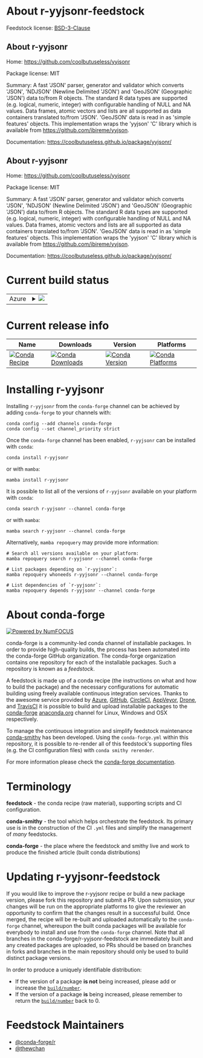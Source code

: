 About r-yyjsonr-feedstock
=========================

Feedstock license: [BSD-3-Clause](https://github.com/conda-forge/r-yyjsonr-feedstock/blob/main/LICENSE.txt)


About r-yyjsonr
---------------

Home: https://github.com/coolbutuseless/yyjsonr

Package license: MIT

Summary: A fast 'JSON' parser, generator and validator which converts 'JSON', 'NDJSON' (Newline Delimited 'JSON') and 'GeoJSON' (Geographic 'JSON') data to/from R objects. The standard R data types are supported (e.g. logical, numeric, integer) with configurable handling of NULL and NA values. Data frames, atomic vectors and lists are all supported as data containers translated to/from 'JSON'. 'GeoJSON' data is read in as 'simple features' objects. This implementation wraps the 'yyjson' 'C' library which is available from <https://github.com/ibireme/yyjson>.

Documentation: https://coolbutuseless.github.io/package/yyjsonr/

About r-yyjsonr
---------------

Home: https://github.com/coolbutuseless/yyjsonr

Package license: MIT

Summary: A fast 'JSON' parser, generator and validator which converts 'JSON', 'NDJSON' (Newline Delimited 'JSON') and 'GeoJSON' (Geographic 'JSON') data to/from R objects. The standard R data types are supported (e.g. logical, numeric, integer) with configurable handling of NULL and NA values. Data frames, atomic vectors and lists are all supported as data containers translated to/from 'JSON'. 'GeoJSON' data is read in as 'simple features' objects. This implementation wraps the 'yyjson' 'C' library which is available from <https://github.com/ibireme/yyjson>.

Documentation: https://coolbutuseless.github.io/package/yyjsonr/

Current build status
====================


<table>
    
  <tr>
    <td>Azure</td>
    <td>
      <details>
        <summary>
          <a href="https://dev.azure.com/conda-forge/feedstock-builds/_build/latest?definitionId=25073&branchName=main">
            <img src="https://dev.azure.com/conda-forge/feedstock-builds/_apis/build/status/r-yyjsonr-feedstock?branchName=main">
          </a>
        </summary>
        <table>
          <thead><tr><th>Variant</th><th>Status</th></tr></thead>
          <tbody><tr>
              <td>linux_64_r_base4.4</td>
              <td>
                <a href="https://dev.azure.com/conda-forge/feedstock-builds/_build/latest?definitionId=25073&branchName=main">
                  <img src="https://dev.azure.com/conda-forge/feedstock-builds/_apis/build/status/r-yyjsonr-feedstock?branchName=main&jobName=linux&configuration=linux%20linux_64_r_base4.4" alt="variant">
                </a>
              </td>
            </tr><tr>
              <td>linux_64_r_base4.5</td>
              <td>
                <a href="https://dev.azure.com/conda-forge/feedstock-builds/_build/latest?definitionId=25073&branchName=main">
                  <img src="https://dev.azure.com/conda-forge/feedstock-builds/_apis/build/status/r-yyjsonr-feedstock?branchName=main&jobName=linux&configuration=linux%20linux_64_r_base4.5" alt="variant">
                </a>
              </td>
            </tr><tr>
              <td>osx_64_r_base4.4</td>
              <td>
                <a href="https://dev.azure.com/conda-forge/feedstock-builds/_build/latest?definitionId=25073&branchName=main">
                  <img src="https://dev.azure.com/conda-forge/feedstock-builds/_apis/build/status/r-yyjsonr-feedstock?branchName=main&jobName=osx&configuration=osx%20osx_64_r_base4.4" alt="variant">
                </a>
              </td>
            </tr><tr>
              <td>osx_64_r_base4.5</td>
              <td>
                <a href="https://dev.azure.com/conda-forge/feedstock-builds/_build/latest?definitionId=25073&branchName=main">
                  <img src="https://dev.azure.com/conda-forge/feedstock-builds/_apis/build/status/r-yyjsonr-feedstock?branchName=main&jobName=osx&configuration=osx%20osx_64_r_base4.5" alt="variant">
                </a>
              </td>
            </tr><tr>
              <td>win_64_r_base4.4</td>
              <td>
                <a href="https://dev.azure.com/conda-forge/feedstock-builds/_build/latest?definitionId=25073&branchName=main">
                  <img src="https://dev.azure.com/conda-forge/feedstock-builds/_apis/build/status/r-yyjsonr-feedstock?branchName=main&jobName=win&configuration=win%20win_64_r_base4.4" alt="variant">
                </a>
              </td>
            </tr><tr>
              <td>win_64_r_base4.5</td>
              <td>
                <a href="https://dev.azure.com/conda-forge/feedstock-builds/_build/latest?definitionId=25073&branchName=main">
                  <img src="https://dev.azure.com/conda-forge/feedstock-builds/_apis/build/status/r-yyjsonr-feedstock?branchName=main&jobName=win&configuration=win%20win_64_r_base4.5" alt="variant">
                </a>
              </td>
            </tr>
          </tbody>
        </table>
      </details>
    </td>
  </tr>
</table>

Current release info
====================

| Name | Downloads | Version | Platforms |
| --- | --- | --- | --- |
| [![Conda Recipe](https://img.shields.io/badge/recipe-r--yyjsonr-green.svg)](https://anaconda.org/conda-forge/r-yyjsonr) | [![Conda Downloads](https://img.shields.io/conda/dn/conda-forge/r-yyjsonr.svg)](https://anaconda.org/conda-forge/r-yyjsonr) | [![Conda Version](https://img.shields.io/conda/vn/conda-forge/r-yyjsonr.svg)](https://anaconda.org/conda-forge/r-yyjsonr) | [![Conda Platforms](https://img.shields.io/conda/pn/conda-forge/r-yyjsonr.svg)](https://anaconda.org/conda-forge/r-yyjsonr) |

Installing r-yyjsonr
====================

Installing `r-yyjsonr` from the `conda-forge` channel can be achieved by adding `conda-forge` to your channels with:

```
conda config --add channels conda-forge
conda config --set channel_priority strict
```

Once the `conda-forge` channel has been enabled, `r-yyjsonr` can be installed with `conda`:

```
conda install r-yyjsonr
```

or with `mamba`:

```
mamba install r-yyjsonr
```

It is possible to list all of the versions of `r-yyjsonr` available on your platform with `conda`:

```
conda search r-yyjsonr --channel conda-forge
```

or with `mamba`:

```
mamba search r-yyjsonr --channel conda-forge
```

Alternatively, `mamba repoquery` may provide more information:

```
# Search all versions available on your platform:
mamba repoquery search r-yyjsonr --channel conda-forge

# List packages depending on `r-yyjsonr`:
mamba repoquery whoneeds r-yyjsonr --channel conda-forge

# List dependencies of `r-yyjsonr`:
mamba repoquery depends r-yyjsonr --channel conda-forge
```


About conda-forge
=================

[![Powered by
NumFOCUS](https://img.shields.io/badge/powered%20by-NumFOCUS-orange.svg?style=flat&colorA=E1523D&colorB=007D8A)](https://numfocus.org)

conda-forge is a community-led conda channel of installable packages.
In order to provide high-quality builds, the process has been automated into the
conda-forge GitHub organization. The conda-forge organization contains one repository
for each of the installable packages. Such a repository is known as a *feedstock*.

A feedstock is made up of a conda recipe (the instructions on what and how to build
the package) and the necessary configurations for automatic building using freely
available continuous integration services. Thanks to the awesome service provided by
[Azure](https://azure.microsoft.com/en-us/services/devops/), [GitHub](https://github.com/),
[CircleCI](https://circleci.com/), [AppVeyor](https://www.appveyor.com/),
[Drone](https://cloud.drone.io/welcome), and [TravisCI](https://travis-ci.com/)
it is possible to build and upload installable packages to the
[conda-forge](https://anaconda.org/conda-forge) [anaconda.org](https://anaconda.org/)
channel for Linux, Windows and OSX respectively.

To manage the continuous integration and simplify feedstock maintenance
[conda-smithy](https://github.com/conda-forge/conda-smithy) has been developed.
Using the ``conda-forge.yml`` within this repository, it is possible to re-render all of
this feedstock's supporting files (e.g. the CI configuration files) with ``conda smithy rerender``.

For more information please check the [conda-forge documentation](https://conda-forge.org/docs/).

Terminology
===========

**feedstock** - the conda recipe (raw material), supporting scripts and CI configuration.

**conda-smithy** - the tool which helps orchestrate the feedstock.
                   Its primary use is in the construction of the CI ``.yml`` files
                   and simplify the management of *many* feedstocks.

**conda-forge** - the place where the feedstock and smithy live and work to
                  produce the finished article (built conda distributions)


Updating r-yyjsonr-feedstock
============================

If you would like to improve the r-yyjsonr recipe or build a new
package version, please fork this repository and submit a PR. Upon submission,
your changes will be run on the appropriate platforms to give the reviewer an
opportunity to confirm that the changes result in a successful build. Once
merged, the recipe will be re-built and uploaded automatically to the
`conda-forge` channel, whereupon the built conda packages will be available for
everybody to install and use from the `conda-forge` channel.
Note that all branches in the conda-forge/r-yyjsonr-feedstock are
immediately built and any created packages are uploaded, so PRs should be based
on branches in forks and branches in the main repository should only be used to
build distinct package versions.

In order to produce a uniquely identifiable distribution:
 * If the version of a package **is not** being increased, please add or increase
   the [``build/number``](https://docs.conda.io/projects/conda-build/en/latest/resources/define-metadata.html#build-number-and-string).
 * If the version of a package **is** being increased, please remember to return
   the [``build/number``](https://docs.conda.io/projects/conda-build/en/latest/resources/define-metadata.html#build-number-and-string)
   back to 0.

Feedstock Maintainers
=====================

* [@conda-forge/r](https://github.com/orgs/conda-forge/teams/r/)
* [@thewchan](https://github.com/thewchan/)

